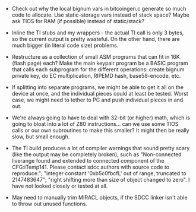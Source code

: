 - Check out why the local bignum vars in bitcoingen.c generate so much code to allocate. Use static-storage vars instead of stack space?  Maybe ask TIOS for RAM (if possible) instead of static/stack?

- Inline the TI stubs and my wrappers - the actual TI call is only 3 bytes, so the current output is pretty wasteful.  On the other hand, there are much bigger (in literal code size) problems.

- Restructure as a collection of small ASM programs that can fit in 16K (flash page) each?  Make the main keypair program be a BASIC program that calls each subprogram for the different operations: create bignum private key, do EC multiplication, RIPEMD hash, base58-encode, etc.

- If splitting into separate programs, we might be able to get it all on the device at once, and the individual pieces could at least be tested.  Worst case, we might need to tether to PC and push individual pieces in and out.

- We're always going to have to deal with 32-bit (or higher) math, which is going to bloat into a lot of Z80 instructions... can we use some TIOS calls or our own subroutines to make this smaller?  It might then be really slow, but small enough.

- The TI build produces a lot of compiler warnings that sound pretty scary (like the output may be completely broken), such as "Non-connected liverange found and extended to connected component of the CFG:iTemp141. Please contact sdcc authors with source code to reproduce."; "integer constant '0xb5c0fbcfL' out of range, truncated to 2147483647"; "right shifting more than size of object changed to zero". I have not looked closely or tested at all.

- May need to manually trim MIRACL objects, if the SDCC linker isn't able to throw out unused functions.